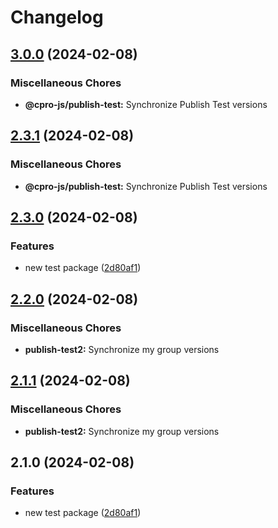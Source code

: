 # Changelog

## [3.0.0](https://github.com/cpro-js/workspace-test/compare/@cpro-js/publish-test-v2.3.1...@cpro-js/publish-test-v3.0.0) (2024-02-08)


### Miscellaneous Chores

* **@cpro-js/publish-test:** Synchronize Publish Test versions

## [2.3.1](https://github.com/cpro-js/workspace-test/compare/@cpro-js/publish-test-v2.3.0...@cpro-js/publish-test-v2.3.1) (2024-02-08)


### Miscellaneous Chores

* **@cpro-js/publish-test:** Synchronize Publish Test versions

## [2.3.0](https://github.com/cpro-js/workspace-test/compare/@cpro-js/publish-test-v2.2.0...@cpro-js/publish-test-v2.3.0) (2024-02-08)


### Features

* new test package ([2d80af1](https://github.com/cpro-js/workspace-test/commit/2d80af141d5122fb2e18581af4523aced2255af1))

## [2.2.0](https://github.com/cpro-js/workspace-test/compare/publish-test2-v2.1.1...publish-test2-v2.2.0) (2024-02-08)


### Miscellaneous Chores

* **publish-test2:** Synchronize my group versions

## [2.1.1](https://github.com/cpro-js/workspace-test/compare/publish-test2-v2.1.0...publish-test2-v2.1.1) (2024-02-08)


### Miscellaneous Chores

* **publish-test2:** Synchronize my group versions

## 2.1.0 (2024-02-08)


### Features

* new test package ([2d80af1](https://github.com/cpro-js/workspace-test/commit/2d80af141d5122fb2e18581af4523aced2255af1))

